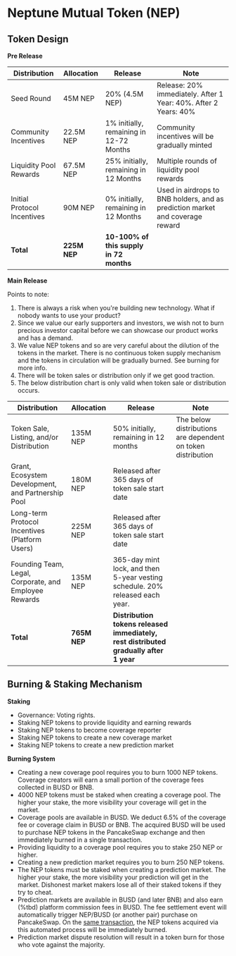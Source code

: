 # Neptune Mutual Token (NEP)

## Token Design

**Pre Release**

| Distribution                | Allocation   | Release                                 | Note                                                                          |
| --------------------------- | ------------ | --------------------------------------- | ----------------------------------------------------------------------------- |
| Seed Round                  | 45M NEP      | 20% (4.5M NEP)                          | Release: 20% immediately. After 1 Year: 40%. After 2 Years: 40%               |
| Community Incentives        | 22.5M NEP    | 1% initially, remaining in 12-72 Months | Community incentives will be gradually minted                                 |
| Liquidity Pool Rewards      | 67.5M NEP    | 25% initially, remaining in 12 Months   | Multiple rounds of liquidity pool rewards                                     |
| Initial Protocol Incentives | 90M NEP      | 0% initially, remaining in 12 Months    | Used in airdrops to BNB holders, and as prediction market and coverage reward |
| **Total**                   | **225M NEP** | **10-100% of this supply in 72 months** |                                                                               |

**Main Release**

Points to note:

1. There is always a risk when you're building new technology. What if nobody wants to use your product?
2. Since we value our early supporters and investors, we wish not to burn precious investor capital before we can showcase our product works and has a demand.
3. We value NEP tokens and so are very careful about the dilution of the tokens in the market. There is no continuous token supply mechanism and the tokens in circulation will be gradually burned. See burning for more info.
4. There will be token sales or distribution only if we get good traction.
5. The below distribution chart is only valid when token sale or distribution occurs.

| Distribution | Allocation | Release | Note |
| --- | --- | --- | --- |
| Token Sale, Listing, and/or Distribution | 135M NEP | 50% initially, remaining in 12 months | The below distributions are dependent on token distribution |
| Grant, Ecosystem Development, and Partnership Pool | 180M NEP | Released after 365 days of token sale start date |  |
| Long-term Protocol Incentives (Platform Users) | 225M NEP | Released after 365 days of token sale start date |  |
| Founding Team, Legal, Corporate, and Employee Rewards | 135M NEP | 365-day mint lock, and then 5-year vesting schedule. 20% released each year. |  |
| **Total** | **765M NEP** | **Distribution tokens released immediately, rest distributed gradually after 1 year** |  |

## Burning &amp; Staking Mechanism

**Staking**

- Governance: Voting rights.
- Staking NEP tokens to provide liquidity and earning rewards
- Staking NEP tokens to become coverage reporter
- Staking NEP tokens to create a new coverage market
- Staking NEP tokens to create a new prediction market

**Burning System**

- Creating a new coverage pool requires you to burn 1000 NEP tokens. Coverage creators will earn a small portion of the coverage fees collected in BUSD or BNB.
- 4000 NEP tokens must be staked when creating a coverage pool. The higher your stake, the more visibility your coverage will get in the market.
- Coverage pools are available in BUSD. We deduct 6.5% of the coverage fee or coverage claim in BUSD or BNB. The acquired BUSD will be used to purchase NEP tokens in the PancakeSwap exchange and then immediately burned in a single transaction.
- Providing liquidity to a coverage pool requires you to stake 250 NEP or higher.
- Creating a new prediction market requires you to burn 250 NEP tokens.
- The NEP tokens must be staked when creating a prediction market. The higher your stake, the more visibility your prediction will get in the market. Dishonest market makers lose all of their staked tokens if they try to cheat.
- Prediction markets are available in BUSD (and later BNB) and also earn (%tbd) platform commission fees in BUSD. The fee settlement event will automatically trigger NEP/BUSD (or another pair) purchase on PancakeSwap. On the [same transaction](#), the NEP tokens acquired via this automated process will be immediately burned.
- Prediction market dispute resolution will result in a token burn for those who vote against the majority.
